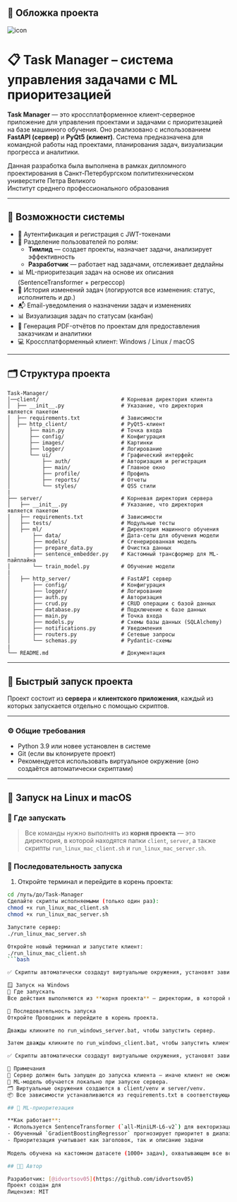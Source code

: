 ## 🎨 Обложка проекта

![icon](https://github.com/user-attachments/assets/ac18131c-1d3e-4426-a821-3f5ca0576bb4)

# 📋 Task Manager – система управления задачами с ML приоритезацией

**Task Manager** — это кроссплатформенное клиент-серверное приложение для управления проектами и задачами с приоритезацией на базе машинного обучения. Оно реализовано с использованием **FastAPI (сервер)** и **PyQt5 (клиент)**. Система предназначена для командной работы над проектами, планирования задач, визуализации прогресса и аналитики.

Данная разработка была выполнена в рамках дипломного проектирования в Санкт-Петербургском полититехническом универстите Петра Великого <br />
Институт среднего профессионального образования

---

## 🧠 Возможности системы

- 🔐 Аутентификация и регистрация с JWT-токенами
- 👤 Разделение пользователей по ролям:
  - **Тимлид** — создает проекты, назначает задачи, анализирует эффективность
  - **Разработчик** — работает над задачами, отслеживает дедлайны
- 📊 ML-приоритезация задач на основе их описания (SentenceTransformer + регрессор)
- 🔄 История изменений задач (логируются все изменения: статус, исполнитель и др.)
- 📬 Email-уведомления о назначении задач и изменениях
- 📊 Визуализация задач по статусам (канбан)
- 📁 Генерация PDF-отчётов по проектам для предоставления заказчикам и аналитики
- 💻 Кроссплатформенный клиент: Windows / Linux / macOS

---

## 🗂️ Структура проекта

```
Task-Manager/
│──client/                          # Корневая директория клиента
│  ├── __init__.py                  # Указание, что директория является пакетом
│  ├── requirements.txt             # Зависимости        
│  ├── http_client/                 # PyQt5-клиент
│      ├── main.py                  # Точка входа
│      ├── config/                  # Конфигурация
│      ├── images/                  # Картинки
│      ├── logger/                  # Логирование            
│      └── ui/                      # Графический интерфейс
│          ├── auth/                # Авторизация и регистрация
│          ├── main/                # Главное окно
│          ├── profile/             # Профиль
│          ├── reports/             # Отчеты
│          └── styles/              # QSS стили
|
├── server/                         # Корневая директория сервера
│   ├── __init__.py                 # Указание, что директория является пакетом
│   ├── requirements.txt            # Зависимости
│   ├── tests/                      # Модульные тесты
│   ├── ml/                         # Директория машинного обучения
│       ├── data/                   # Дата-сеты для обучения модели
│       ├── models/                 # Сгенерированная модель
│       ├── prepare_data.py         # Очистка данных
│       ├── sentence_embedder.py    # Кастомный трансформер для ML-пайплайна         
│       └── train_model.py          # Обучение модели
|     
│   ├── http_server/                # FastAPI сервер
│       ├── config/                 # Конфигурация
│       ├── logger/                 # Логирование
│       ├── auth.py                 # Авторизация
│       ├── crud.py                 # CRUD операции с базой данных
│       ├── database.py             # Подключение к базе данных
│       ├── main.py                 # Точка входа
│       ├── models.py               # Схемы базы данных (SQLAlchemy)
│       ├── notifications.py        # Уведомления
│       ├── routers.py              # Сетевые запросы
│       └── schemas.py              # Pydantic-схемы
|
└── README.md                       # Документация
```

---

## 🚀 Быстрый запуск проекта

Проект состоит из **сервера** и **клиентского приложения**, каждый из которых запускается отдельно с помощью скриптов.

---

### ⚙️ Общие требования

- Python 3.9 или новее установлен в системе
- Git (если вы клонируете проект)
- Рекомендуется использовать виртуальное окружение (оно создаётся автоматически скриптами)

---

## 🐧 Запуск на Linux и macOS

### 📁 Где запускать

> Все команды нужно выполнять из **корня проекта** — это директория, в которой находятся папки `client`, `server`, а также скрипты `run_linux_mac_client.sh` и `run_linux_mac_server.sh`.

### 🧠 Последовательность запуска

1. Откройте терминал и перейдите в корень проекта:
```bash
cd /путь/до/Task-Manager
Сделайте скрипты исполняемыми (только один раз):
chmod +x run_linux_mac_client.sh
chmod +x run_linux_mac_server.sh

Запустите сервер:
./run_linux_mac_server.sh

Откройте новый терминал и запустите клиент:
./run_linux_mac_client.sh
```bash

✅ Скрипты автоматически создадут виртуальные окружения, установят зависимости, обучат ML-модель и запустят соответствующую часть проекта.

🪟 Запуск на Windows
📁 Где запускать
Все действия выполняются из **корня проекта** — директории, в которой находятся папки client, server, а также скрипты run_windows_client.bat и run_windows_server.bat.

🧠 Последовательность запуска
Откройте Проводник и перейдите в корень проекта.

Дважды кликните по run_windows_server.bat, чтобы запустить сервер.

Затем дважды кликните по run_windows_client.bat, чтобы запустить клиент.

✅ Скрипты автоматически создадут виртуальные окружения, установят зависимости, обучат ML-модель и запустят соответствующую часть проекта.

📝 Примечания
🔌 Сервер должен быть запущен до запуска клиента — иначе клиент не сможет подключиться.
🧠 ML-модель обучается локально при запуске сервера.
🗂 Виртуальные окружения создаются в client/venv и server/venv.
📦 Все зависимости устанавливаются из requirements.txt в соответствующих директориях.

## 🧠 ML-приоритезация

**Как работает**: 
- Используется SentenceTransformer (`all-MiniLM-L6-v2`) для векторизации задач  
- Обученный `GradientBoostingRegressor` прогнозирует приоритет в диапазоне [0.0, 1.0]  
- Приоритезация учитывает как заголовок, так и описание задачи
  
Модель обучена на кастомном датасете (1000+ задач), охватывающем все возможные случаи и проблемы в работе.

## 🧑‍💻 Автор

Разработчик: [@idvortsov05](https://github.com/idvortsov05)  
Проект создан для 
Лицензия: MIT




